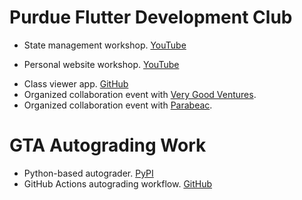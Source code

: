 # Purdue Flutter Development Club
* State management workshop. [YouTube](https://www.youtube.com/watch?v=EJag5uRRy6c)
<!-- [GitHub](https://github.com/purdueflutter/state_mgmt_workshop) -->
* Personal website workshop. [YouTube](https://www.youtube.com/watch?v=gq3wCHI0G5w)
<!-- [GitHub](https://github.com/purdueflutter/purdueflutter.github.io) -->
* Class viewer app. [GitHub](https://github.com/purdueflutter/basicflutterworkshop_app)
* Organized collaboration event with [Very Good Ventures](https://verygood.ventures).
* Organized collaboration event with [Parabeac](https://parabeac.com).

# GTA Autograding Work
* Python-based autograder. [PyPI](https://pypi.org/project/autograde.py)
* GitHub Actions autograding workflow. [GitHub](https://github.com/PurdueECE/autograder-demo)